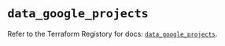 # `data_google_projects`

Refer to the Terraform Registory for docs: [`data_google_projects`](https://registry.terraform.io/providers/hashicorp/google-beta/4.68.0/docs/data-sources/google_projects).
